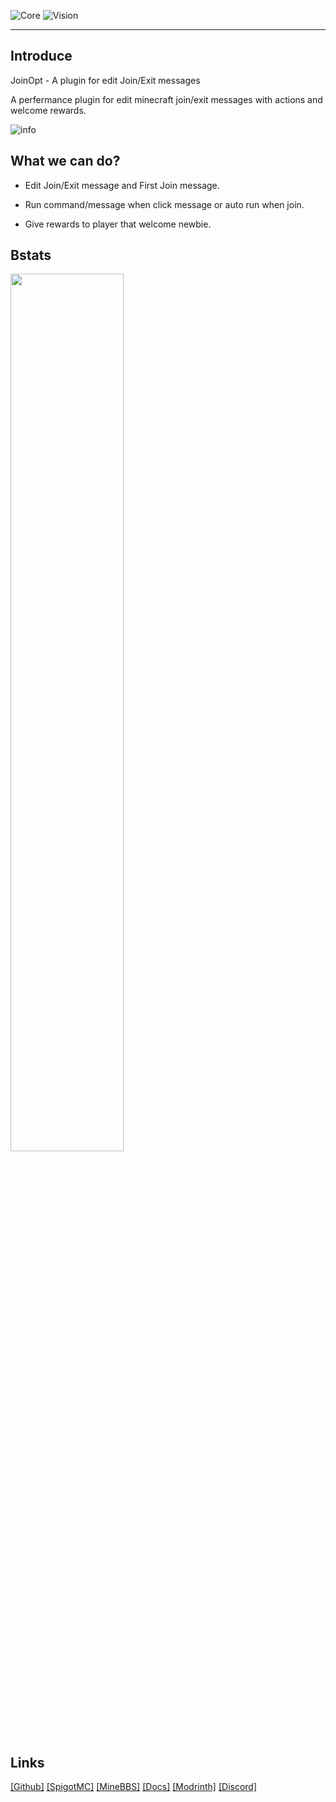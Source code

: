 

![Core](https://img.shields.io/badge/Core-Paper/Spigot/Purpur-blue)
![Vision](https://img.shields.io/badge/MCVison-1.13+-blue)

---

## Introduce

JoinOpt - A plugin for edit Join/Exit messages

A perfermance plugin for edit minecraft join/exit messages with actions and welcome rewards.

![info](https://github.com/user-attachments/assets/162735b4-8618-4dbd-8751-aaa72e625cae)



## What we can do?

- Edit Join/Exit message and First Join message.

- Run command/message when click message or auto run when join.

- Give rewards to player that welcome newbie.


## Bstats

<img src="https://bstats.org/signatures/bukkit/JoinOpt.svg" width = 60%>


## Links

[[Github]](https://github.com/ItsDApples/JoinOpt/) 
[[SpigotMC]](https://www.spigotmc.org/resources/joinopt.114129/)
[[MineBBS]](https://www.minebbs.com/resources/joinopt.8895/)
[[Docs]](https://github.com/ItsDApples/JoinOpt/wiki)
[[Modrinth]](https://modrinth.com/project/joinopt)
[[Discord]](https://discord.gg/EteTr4Pkmd)








